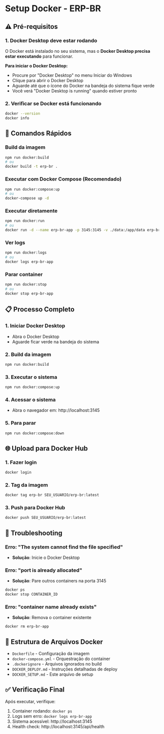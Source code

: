 # Setup Docker - ERP-BR

## ⚠️ Pré-requisitos

### 1. Docker Desktop deve estar rodando
O Docker está instalado no seu sistema, mas o **Docker Desktop precisa estar executando** para funcionar.

**Para iniciar o Docker Desktop:**
- Procure por "Docker Desktop" no menu Iniciar do Windows
- Clique para abrir o Docker Desktop
- Aguarde até que o ícone do Docker na bandeja do sistema fique verde
- Você verá "Docker Desktop is running" quando estiver pronto

### 2. Verificar se Docker está funcionando
```bash
docker --version
docker info
```

## 🚀 Comandos Rápidos

### Build da imagem
```bash
npm run docker:build
# ou
docker build -t erp-br .
```

### Executar com Docker Compose (Recomendado)
```bash
npm run docker:compose:up
# ou
docker-compose up -d
```

### Executar diretamente
```bash
npm run docker:run
# ou
docker run -d --name erp-br-app -p 3145:3145 -v ./data:/app/data erp-br
```

### Ver logs
```bash
npm run docker:logs
# ou
docker logs erp-br-app
```

### Parar container
```bash
npm run docker:stop
# ou
docker stop erp-br-app
```

## 📋 Processo Completo

### 1. Iniciar Docker Desktop
- Abra o Docker Desktop
- Aguarde ficar verde na bandeja do sistema

### 2. Build da imagem
```bash
npm run docker:build
```

### 3. Executar o sistema
```bash
npm run docker:compose:up
```

### 4. Acessar o sistema
- Abra o navegador em: http://localhost:3145

### 5. Para parar
```bash
npm run docker:compose:down
```

## 🌐 Upload para Docker Hub

### 1. Fazer login
```bash
docker login
```

### 2. Tag da imagem
```bash
docker tag erp-br SEU_USUARIO/erp-br:latest
```

### 3. Push para Docker Hub
```bash
docker push SEU_USUARIO/erp-br:latest
```

## 🔧 Troubleshooting

### Erro: "The system cannot find the file specified"
- **Solução**: Inicie o Docker Desktop

### Erro: "port is already allocated"
- **Solução**: Pare outros containers na porta 3145
```bash
docker ps
docker stop CONTAINER_ID
```

### Erro: "container name already exists"
- **Solução**: Remova o container existente
```bash
docker rm erp-br-app
```

## 📁 Estrutura de Arquivos Docker

- `Dockerfile` - Configuração da imagem
- `docker-compose.yml` - Orquestração do container
- `.dockerignore` - Arquivos ignorados no build
- `DOCKER_DEPLOY.md` - Instruções detalhadas de deploy
- `DOCKER_SETUP.md` - Este arquivo de setup

## ✅ Verificação Final

Após executar, verifique:
1. Container rodando: `docker ps`
2. Logs sem erro: `docker logs erp-br-app`
3. Sistema acessível: http://localhost:3145
4. Health check: http://localhost:3145/api/health